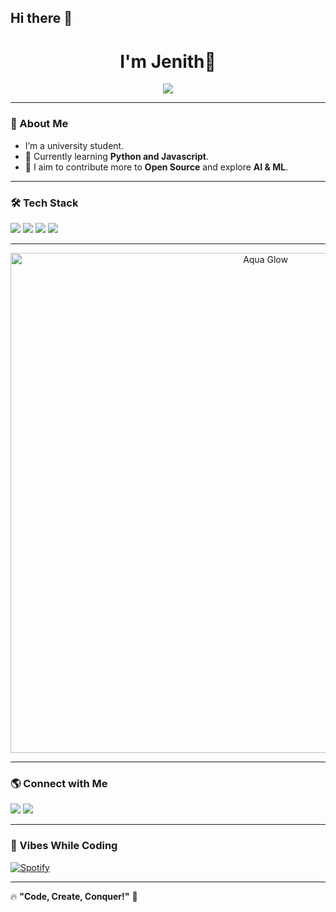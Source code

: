 ## Hi there 👋

<h1 align="center">I'm Jenith👋</h1>

<p align="center">
  <a href="https://github.com/your-Jenith01">
    <img src="https://readme-typing-svg.herokuapp.com?color=%2336BCF7&lines=Currently+learning;A+Normal+Nonchalant+Uni+student;Tech+Explorer;Growing+day+by+day" />
  </a>
</p>

---

### 🚀 About Me  
- I’m a university student.  
- 🌱 Currently learning **Python and Javascript**.  
- 🎯 I aim to contribute more to **Open Source** and explore **AI & ML**.  

---

### 🛠️ Tech Stack  
<p align="left">
  <img src="https://img.shields.io/badge/-HTML5-E34F26?style=flat-square&logo=html5&logoColor=white" />
  <img src="https://img.shields.io/badge/-CSS3-1572B6?style=flat-square&logo=css3" />
  <img src="https://img.shields.io/badge/-JavaScript-F7DF1E?style=flat-square&logo=javascript&logoColor=black" />
  <img src="https://img.shields.io/badge/-Python-3776AB?style=flat-square&logo=python&logoColor=white" />
</p>

---

<p align="center">
  <img src="(https://www.google.com/url?sa=i&url=https%3A%2F%2Fdaanimeblog.com%2F2022%2F09%2F06%2Fone-2-one-with-d-j-lewis-aqua-konosuba%2F&psig=AOvVaw3wapjFPldCkZ9YA2DiWRMz&ust=1742935701920000&source=images&cd=vfe&opi=89978449&ved=0CBQQjRxqFwoTCJCk1M7Lo4wDFQAAAAAdAAAAABAE" alt="Aqua Glow" width="800">
</p>


---

### 🌎 Connect with Me  
<p align="left">
  <a href="https://www.instagram.com/your-Jenith_lama" target="_blank"><img src="https://img.shields.io/badge/-Instagram-E4405F?style=flat-square&logo=instagram&logoColor=white" /></a>
  <a href="mailto:jenithlam01@gmail.com"><img src="https://img.shields.io/badge/-Email-D14836?style=flat-square&logo=gmail&logoColor=white" /></a>
</p>

---

### 🎵 Vibes While Coding  
[![Spotify](https://spotify-github-profile.vercel.app/api/view?uid=your-spotify-id&cover_image=true&theme=default&bar_color=53b14f&bar_color_cover=false)](https://open.spotify.com/user/your-spotify-id)

---

🔥 **"Code, Create, Conquer!"** 🚀  
